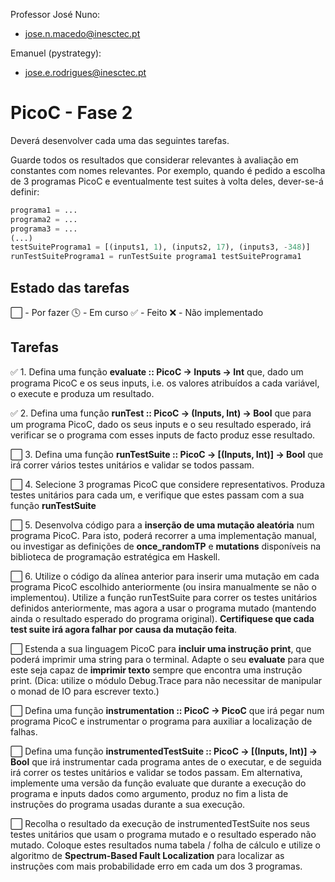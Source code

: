 
Professor José Nuno:
* jose.n.macedo@inesctec.pt

Emanuel (pystrategy):
* jose.e.rodrigues@inesctec.pt

# PicoC - Fase 2 

Deverá desenvolver cada uma das seguintes tarefas. 

Guarde todos os resultados que considerar relevantes à avaliação em constantes com nomes relevantes. 
Por exemplo, quando é pedido a escolha de 3 programas PicoC e eventualmente test suites à volta deles, dever-se-á definir:

```python
programa1 = ...
programa2 = ...
programa3 = ...
(...)
testSuitePrograma1 = [(inputs1, 1), (inputs2, 17), (inputs3, -348)]
runTestSuitePrograma1 = runTestSuite programa1 testSuitePrograma1
```

## Estado das tarefas
⬜ - Por fazer
🕓 - Em curso
✅ - Feito
❌ - Não implementado

## Tarefas
✅ 1. Defina uma função **evaluate :: PicoC -> Inputs -> Int** que, dado
   um programa PicoC e os seus inputs, i.e. os valores atribuídos a cada
   variável, o execute e produza um resultado.

✅ 2. Defina uma função **runTest :: PicoC -> (Inputs, Int) -> Bool** que
   para um programa PicoC, dado os seus inputs e o seu resultado esperado,
   irá verificar se o programa com esses inputs de facto produz esse resultado.

⬜ 3. Defina uma função **runTestSuite :: PicoC -> [(Inputs, Int)] ->
   Bool** que irá correr vários testes unitários e validar se todos passam.

⬜ 4. Selecione 3 programas PicoC que considere representativos. Produza testes
   unitários para cada um, e verifique que estes passam com a sua função
   **runTestSuite**

⬜ 5. Desenvolva código para a **inserção de uma mutação aleatória** num programa PicoC. 
Para isto, poderá recorrer a uma implementação manual, ou investigar as definições de 
**once_randomTP** e **mutations** disponíveis na biblioteca de programação estratégica em Haskell.

⬜ 6. Utilize o código da alínea anterior para inserir uma mutação em cada programa PicoC 
escolhido anteriormente (ou insira manualmente se não o implementou). 
Utilize a função runTestSuite para correr os testes unitários definidos anteriormente, 
mas agora a usar o programa mutado (mantendo ainda o resultado esperado do programa original). 
**Certifiquese que cada test suite irá agora falhar por causa da mutação feita**.

⬜ Estenda a sua linguagem PicoC para **incluir uma instrução print**, que poderá imprimir uma string para o terminal. 
Adapte o seu **evaluate** para que este seja capaz de **imprimir texto** sempre que encontra uma instrução print. 
(Dica: utilize o módulo Debug.Trace para não necessitar de manipular o monad de IO para escrever texto.)

⬜ Defina uma função **instrumentation :: PicoC -> PicoC** que irá pegar num programa PicoC e 
instrumentar o programa para auxiliar a localização de falhas.

⬜ Defina uma função **instrumentedTestSuite :: PicoC -> [(Inputs, Int)] -> Bool** que irá instrumentar cada 
programa antes de o executar, e de seguida irá correr os testes unitários e validar se todos passam.
Em alternativa, implemente uma versão da função evaluate que durante a execução do programa e inputs dados 
como argumento, produz no fim a lista de instruções do programa usadas durante a sua execução.

⬜ Recolha o resultado da execução de instrumentedTestSuite nos seus testes unitários que usam o programa mutado 
e o resultado esperado não mutado. 
Coloque estes resultados numa tabela / folha de cálculo e utilize o algoritmo de **Spectrum-Based Fault Localization** 
para localizar as instruções com mais probabilidade erro em cada um dos 3 programas.
